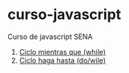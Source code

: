 # curso-javascript
Curso de javascript SENA

1. [Ciclo mientras que (while)](bucle-while/README.md)
2. [Ciclo haga hasta (do/wile)](do-while/README.md)
